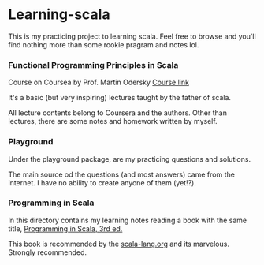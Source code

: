 # Learning-scala

This is my practicing project to learning scala. Feel free to browse and you'll find nothing more than some rookie pragram and notes lol.

### Functional Programming Principles in Scala
Course on Coursea by Prof. Martin Odersky
[Course link](https://www.coursera.org/learn/progfun1/home)

It's a basic (but very inspiring) lectures taught by the father of scala.

All lecture contents belong to Coursera and the authors. Other than lectures, there are some notes and homework written by myself.

### Playground

Under the playground package, are my practicing questions and solutions. 

The main source od the questions (and most answers) came from the internet. I have no ability to create anyone of them (yet!?).

### Programming in Scala

In this directory contains my learning notes reading a book with the same title, 
[Programming in Scala, 3rd ed.](https://www.scala-lang.org/documentation/books.html)

This book is recommended by the [scala-lang.org](https://www.scala-lang.org/) and its marvelous. Strongly recommended.

 
